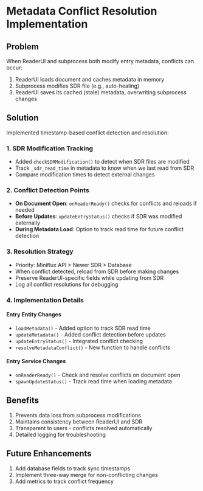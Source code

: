 # Metadata Conflict Resolution Implementation

## Problem
When ReaderUI and subprocess both modify entry metadata, conflicts can occur:
1. ReaderUI loads document and caches metadata in memory
2. Subprocess modifies SDR file (e.g., auto-healing)
3. ReaderUI saves its cached (stale) metadata, overwriting subprocess changes

## Solution
Implemented timestamp-based conflict detection and resolution:

### 1. SDR Modification Tracking
- Added `checkSDRModification()` to detect when SDR files are modified
- Track `_sdr_read_time` in metadata to know when we last read from SDR
- Compare modification times to detect external changes

### 2. Conflict Detection Points
- **On Document Open**: `onReaderReady()` checks for conflicts and reloads if needed
- **Before Updates**: `updateEntryStatus()` checks if SDR was modified externally
- **During Metadata Load**: Option to track read time for future conflict detection

### 3. Resolution Strategy
- Priority: Miniflux API > Newer SDR > Database
- When conflict detected, reload from SDR before making changes
- Preserve ReaderUI-specific fields while updating from SDR
- Log all conflict resolutions for debugging

### 4. Implementation Details

#### Entry Entity Changes
- `loadMetadata()` - Added option to track SDR read time
- `updateMetadata()` - Added conflict detection before updates
- `updateEntryStatus()` - Integrated conflict checking
- `resolveMetadataConflict()` - New function to handle conflicts

#### Entry Service Changes  
- `onReaderReady()` - Check and resolve conflicts on document open
- `spawnUpdateStatus()` - Track read time when loading metadata

## Benefits
1. Prevents data loss from subprocess modifications
2. Maintains consistency between ReaderUI and SDR
3. Transparent to users - conflicts resolved automatically
4. Detailed logging for troubleshooting

## Future Enhancements
1. Add database fields to track sync timestamps
2. Implement three-way merge for non-conflicting changes
3. Add metrics to track conflict frequency
